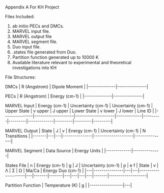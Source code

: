Appendix A For KH Project

Files Included:
1. ab initio PECs and DMCs.
2. MARVEL input file.
3. MARVEL output file
4. MARVEL segment file.
5. Duo input file.
6. .states file generated from Duo. 
7. Partition function generated up to 10000 K
8. Available literature relevant to experimental and theoretical investigations into KH


File Structures:

DMCs
| R (Angstrom) | Dipole Moment |
|--------------|---------------|

PECs
| R (Angstrom) | Energy (cm-1) |
|--------------|---------------|

MARVEL Input
| Energy (cm-1) | Uncertainty (cm-1) | Uncertainty (cm-1) | Upper State | v upper | J upper | Lower State | v lower | J lower | Line ID |
|---------------|--------------------|--------------------|-------------|---------|---------|-------------|---------|---------|---------|

MARVEL Output
| State | J | v | Energy (cm-1) | Uncertainty (cm-1) | N Transitions | 
|-------|---|---|---------------|--------------------|---------------|

MARVEL Segment
| Data Source | Energy Units |
|-------------|--------------|

States File
| n | Energy (cm-1) | g | J | Uncertainty (cm-1) | p |  e f  | State | v | Λ | Σ | Ω | Ma/Ca | Energy Duo (cm-1) |
|---|---------------|---|---|--------------------|---|-------|-------|---|---|---|---|-------|-------------------|

Partition Function
| Temperature (K) | g |
|-----------------|---|

